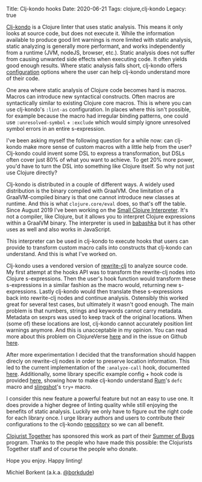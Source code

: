 Title: Clj-kondo hooks
Date: 2020-06-21
Tags: clojure,clj-kondo
Legacy: true

[Clj-kondo](https://github.com/borkdude/clj-kondo/) is a Clojure linter that
uses static analysis. This means it only looks at source code, but does not
execute it. While the information available to produce good lint warnings is
more limited with static analysis, static analyzing is generally more
performant, and works independently from a runtime (JVM, nodeJS, browser,
etc.). Static analysis does not suffer from causing unwanted side effects when
executing code. It often yields good enough results. Where static analysis falls
short, clj-kondo offers
[configuration](https://github.com/borkdude/clj-kondo/blob/master/doc/config.md)
options where the user can help clj-kondo understand more of their code.

One area where static analysis of Clojure code becomes hard is macros. Macros
can introduce new syntactical constructs. Often macros are syntactically similar
to existing Clojure core macros. This is where you can use clj-kondo's
`:lint-as` configuration. In places where this isn't possible, for example
because the macro had irregular binding patterns, one could use
`:unresolved-symbol` + `:exclude` which would simply ignore unresolved symbol
errors in an entire s-expression.

I've been asking myself the following question for a while now: can clj-kondo
make more sense of custom macros with a little help from the user? Clj-kondo
could invent some DSL to express a transformation, but DSLs often cover just 80%
of what you want to achieve. To get 20% more power, you'd have to turn the DSL
into something like Clojure itself. So why not just use Clojure directly?

Clj-kondo is distributed in a couple of different ways. A widely used
distribution is the binary compiled with GraalVM. One limitation of a
GraalVM-compiled binary is that one cannot introduce new classes at runtime. And
this is what `clojure.core/eval` does, so that's off the table. Since August
2019 I've been working on the [Small Clojure
Interpreter](https://github.com/borkdude/sci). It's not a compiler, like
Clojure, but it allows you to interpret Clojure expressions within a GraalVM
binary. The interpreter is used in [babashka](http://babashka.org/) but it has
other uses as well and also works in JavaScript.

This interpreter can be used in clj-kondo to execute hooks that users can
provide to transform custom macro calls into constructs that clj-kondo can
understand. And this is what I've worked on.

Clj-kondo uses a vendored version of
[rewrite-clj](https://github.com/xsc/rewrite-clj) to analyze source code. My
first attempt at the hooks API was to transform the rewrite-clj nodes into
Clojure s-expressions. Then the user's hook function would transform these
s-expressions in a similar fashion as the macro would, returning new
s-expressions. Lastly clj-kondo would then translate these s-expressions back
into rewrite-clj nodes and continue analysis. Ostensibly this worked great for
several test cases, but ultimately it wasn't good enough. The main problem is
that numbers, strings and keywords cannot carry metadata. Metadata on sexprs was
used to keep track of the original locations. When (some of) these locations are
lost, clj-kondo cannot accurately position lint warnings anymore. And this is
unacceptable in my opinion. You can read more about this problem on ClojureVerse
[here](https://clojureverse.org/t/feedback-wanted-on-new-clj-kondo-macroexpansion-feature/6043)
and in the issue on Github
[here](https://github.com/borkdude/clj-kondo/issues/811).

After more experimentation I decided that the transformation should happen
direcly on rewrite-clj nodes in order to preserve location information. This led
to the current implementation of the `:analyze-call` hook, documented
[here](https://github.com/borkdude/clj-kondo/blob/master/doc/config.md#hooks).
Additionally, some library specific example config + hook code is provided
[here](https://github.com/borkdude/clj-kondo/tree/master/examples), showing how
to make clj-kondo understand [Rum](https://github.com/tonsky/rum)'s `defc` macro
and [slingshot](https://github.com/scgilardi/slingshot)'s `try+` macro.

I consider this new feature a powerful feature but not an easy to use one. It
does provide a higher degree of linting quality while still enjoying the
benefits of static analysis. Luckily we only have to figure out the right code
for each library once. I urge library authors and users to contribute their
configurations to the clj-kondo
[repository](https://github.com/borkdude/clj-kondo/tree/master/examples) so we
can all benefit.

[Clojurist Together](https://www.clojuriststogether.org/) has sponsored this
work as part of their [Summer of
Bugs](https://www.clojuriststogether.org/news/announcing-summer-of-bugs/)
program. Thanks to the people who have made this possible: the Clojurists
Together staff and of course the people who donate.

Hope you enjoy. Happy linting!

Michiel Borkent (a.k.a. [@borkdude](https://twitter.com/borkdude))
